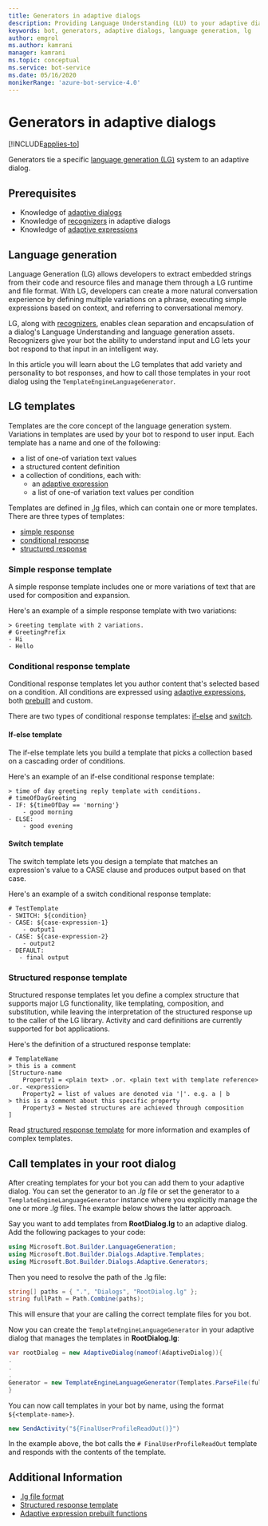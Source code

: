 ```yaml
---
title: Generators in adaptive dialogs
description: Providing Language Understanding (LU) to your adaptive dialogs using Recognizers
keywords: bot, generators, adaptive dialogs, language generation, lg
author: emgrol
ms.author: kamrani
manager: kamrani
ms.topic: conceptual
ms.service: bot-service
ms.date: 05/16/2020
monikerRange: 'azure-bot-service-4.0'
---
```


# Generators in adaptive dialogs

[!INCLUDE[applies-to](../includes/applies-to.md)]

Generators tie a specific [language generation (LG)](bot-builder-concept-language-generation.md) system to an adaptive dialog.

## Prerequisites

- Knowledge of [adaptive dialogs](bot-builder-adaptive-dialog-introduction.md)
- Knowledge of [recognizers](bot-builder-adaptive-dialog-Recognizers.md) in adaptive dialogs
- Knowledge of [adaptive expressions](bot-builder-concept-adaptive-expressions.md)

## Language generation

Language Generation (LG) allows developers to extract embedded strings from their code and resource files and manage them through a LG runtime and file format. With LG, developers can create a more natural conversation experience by defining multiple variations on a phrase, executing simple expressions based on context, and referring to conversational memory.

LG, along with [recognizers](bot-builder-adaptive-dialog-Recognizers.md), enables clean separation and encapsulation of a dialog's Language Understanding and language generation assets. Recognizers give your bot the ability to understand input and LG lets your bot respond to that input in an intelligent way.

In this article you will learn about the LG templates that add variety and personality to bot responses, and how to call those templates in your root dialog using the `TemplateEngineLanguageGenerator`.

## LG templates

Templates are the core concept of the language generation system. Variations in templates are used by your bot to respond to user input. Each template has a name and one of the following:

- a list of one-of variation text values
- a structured content definition
- a collection of conditions, each with:
    - an [adaptive expression](bot-builder-concept-adaptive-expressions.md)
    - a list of one-of variation text values per condition

Templates are defined in [.lg](language-generation/bot-builder-lg-file-format.md) files, which can contain one or more templates. There are three types of templates:

- [simple response](language-generation/bot-builder-lg-file-format.md#simple-response-template)
- [conditional response](language-generation/bot-builder-lg-file-format.md#conditional-response-template)
- [structured response](language-generation/bot-builder-lg-file-format.md#structured-response-template)

### Simple response template

A simple response template includes one or more variations of text that are used for composition and expansion.

Here's an example of a simple response template with two variations:

```.lg
> Greeting template with 2 variations.
# GreetingPrefix
- Hi
- Hello
```

### Conditional response template

Conditional response templates let you author content that's selected based on a condition. All conditions are expressed using [adaptive expressions](bot-builder-concept-adaptive-expressions.md), both [prebuilt](adaptive-expressions/adaptive-expressions-prebuilt-functions.md) and custom.

There are two types of conditional response templates: [if-else](language-generation/bot-builder-lg-file-format.md#if-else-template) and [switch](language-generation/bot-builder-lg-file-format.md#switch-template).

#### If-else template

The if-else template lets you build a template that picks a collection based on a cascading order of conditions.

Here's an example of an if-else conditional response template:

```.lg
> time of day greeting reply template with conditions.
# timeOfDayGreeting
- IF: ${timeOfDay == 'morning'}
    - good morning
- ELSE:
    - good evening
```

#### Switch template

The switch template lets you design a template that matches an expression's value to a CASE clause and produces output based on that case.

Here's an example of a switch conditional response template:

```.lg
# TestTemplate
- SWITCH: ${condition}
- CASE: ${case-expression-1}
    - output1
- CASE: ${case-expression-2}
    - output2
- DEFAULT:
   - final output
```

### Structured response template

Structured response templates let you define a complex structure that supports major LG functionality, like templating, composition, and substitution, while leaving the interpretation of the structured response up to the caller of the LG library. Activity and card definitions are currently supported for bot applications.

Here's the definition of a structured response template:

```.lg
# TemplateName
> this is a comment
[Structure-name
    Property1 = <plain text> .or. <plain text with template reference> .or. <expression>
    Property2 = list of values are denoted via '|'. e.g. a | b
> this is a comment about this specific property
    Property3 = Nested structures are achieved through composition
]
```

Read [structured response template](language-generation/language-generation-structured-response-template.md) for more information and examples of complex templates.

## Call templates in your root dialog

After creating templates for your bot you can add them to your adaptive dialog. You can set the generator to an _.lg_ file or set the generator to a `TemplateEngineLanguageGenerator` instance where you explicitly manage the one or more _.lg_ files. The example below shows the latter approach.

Say you want to add templates from **RootDialog.lg** to an adaptive dialog. Add the following packages to your code:

```csharp
using Microsoft.Bot.Builder.LanguageGeneration;
using Microsoft.Bot.Builder.Dialogs.Adaptive.Templates;
using Microsoft.Bot.Builder.Dialogs.Adaptive.Generators;

```

Then you need to resolve the path of the .lg file:

```csharp
string[] paths = { ".", "Dialogs", "RootDialog.lg" };
string fullPath = Path.Combine(paths);
```

This will ensure that your are calling the correct template files for you bot.

Now you can create the `TemplateEngineLanguageGenerator` in your adaptive dialog that manages the templates in **RootDialog.lg**:

```csharp
var rootDialog = new AdaptiveDialog(nameof(AdaptiveDialog)){
.
.
.
Generator = new TemplateEngineLanguageGenerator(Templates.ParseFile(fullPath))
}
```

You can now call templates in your bot by name, using the format `${<template-name>}`.

```csharp
new SendActivity("${FinalUserProfileReadOut()}")
```

In the example above, the bot calls the `# FinalUserProfileReadOut` template and responds with the contents of the template.

## Additional Information

- [.lg file format](language-generation/bot-builder-lg-file-format.md)
- [Structured response template](language-generation/language-generation-structured-response-template.md)
- [Adaptive expression prebuilt functions](adaptive-expressions/adaptive-expressions-prebuilt-functions.md)